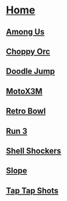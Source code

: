 # [Home](https://gatorgamer.github.io)

## [Among Us](https://gatorgamer.github.io/games/amongus)

## [Choppy Orc](https://gatorgamer.github.io/games/choppyorc)

## [Doodle Jump](https://gatorgamer.github.io/games/doodlejump)

## [MotoX3M](https://gatorgamer.github.io/games/motox3m)

## [Retro Bowl](https://gatorgamer.github.io/games/retrobowl)

## [Run 3](https://gatorgamer.github.io/games/run3)

## [Shell Shockers](https://gatorgamer.github.io/games/shellshockers)

## [Slope](https://gatorgamer.github.io/games/slope)

## [Tap Tap Shots](https://gatorgamer.github.io/games/taptapshots)
